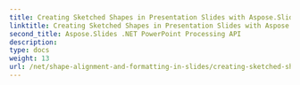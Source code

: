 ```yaml
---
title: Creating Sketched Shapes in Presentation Slides with Aspose.Slides
linktitle: Creating Sketched Shapes in Presentation Slides with Aspose.Slides
second_title: Aspose.Slides .NET PowerPoint Processing API
description: 
type: docs
weight: 13
url: /net/shape-alignment-and-formatting-in-slides/creating-sketched-shapes/
---
```

